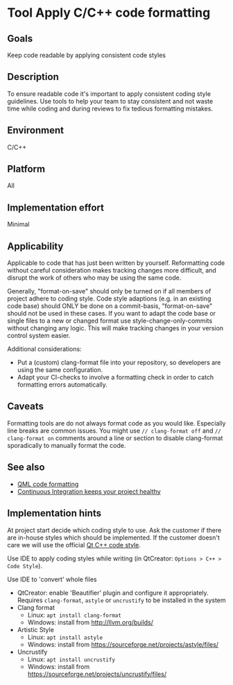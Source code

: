 # Tool Apply C/C++ code formatting

## Goals
Keep code readable by applying consistent code styles

## Description
To ensure readable code it's important to apply consistent coding style guidelines. Use tools to help your team to stay consistent and not waste time while coding and during reviews to fix tedious formatting mistakes.

## Environment
C/C++

## Platform
All

## Implementation effort
Minimal

## Applicability
Applicable to code that has just been written by yourself. Reformatting code without careful consideration makes tracking changes more difficult, and disrupt the work of others who may be using the same code.

Generally, "format-on-save" should only be turned on if all members of project adhere to coding style. Code style adaptions (e.g. in an existing code base) should ONLY be done on a commit-basis, "format-on-save" should not be used in these cases. If you want to adapt the code base or single files to a new or changed format use style-change-only-commits without changing any logic. This will make tracking changes in your version control system easier.

Additional considerations: 
- Put a (custom) clang-format file into your repository, so developers are using the same configuration. 
- Adapt your CI-checks to involve a formatting check in order to catch formatting errors automatically.

## Caveats
Formatting tools are do not always format code as you would like. Especially line breaks are common issues. You might use `// clang-format off` and `// clang-format on` comments around a line or section to disable clang-format sporadically to manually format the code.

## See also

- [QML code formatting](https://toolbox.basyskom.com/29)
- [Continuous Integration keeps your project healthy](https://toolbox.basyskom.com/3)

## Implementation hints
At project start decide which coding style to use. Ask the customer if there are in-house styles which should be implemented. If the customer doesn't care we will use the official [Qt C++ code style](https://wiki.qt.io/Qt_Coding_Style).

Use IDE to apply coding styles while writing (in QtCreator: `Options > C++ > Code Style`).

Use IDE to 'convert' whole files

- QtCreator: enable 'Beautifier' plugin and configure it appropriately. Requires `clang-format`, `astyle` or `uncrustify` to be installed in the system
- Clang format
  - Linux: `apt install clang-format`
  - Windows: install from http://llvm.org/builds/
- Artistic Style
  - Linux: `apt install astyle`
  - Windows: install from https://sourceforge.net/projects/astyle/files/
- Uncrustify
  - Linux: `apt install uncrustify`
  - Windows: install from https://sourceforge.net/projects/uncrustify/files/
